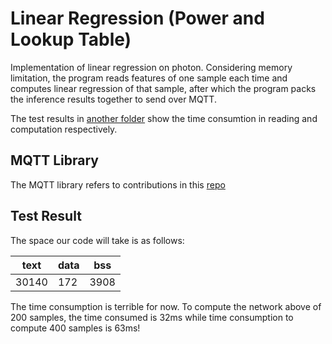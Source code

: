 # Linear Regression (Power and Lookup Table)
Implementation of linear regression on photon. Considering memory limitation, the program reads features of one sample each time and computes linear regression of that sample, after which the program packs the inference results together to send over MQTT. 

The test results in [another folder](https://github.com/Orienfish/photon/tree/master/mqtt_server) show the time consumtion in reading and computation respectively.

## MQTT Library
The MQTT library refers to contributions in this [repo](https://github.com/hirotakaster/MQTT)

## Test Result
The space our code will take is as follows:

|text  | data | bss   |
|------|------|-------|
|30140 | 172  | 3908 |

The time consumption is terrible for now. To compute the network above of 200 samples, the time consumed is 32ms while time consumption to compute 400 samples is 63ms!
